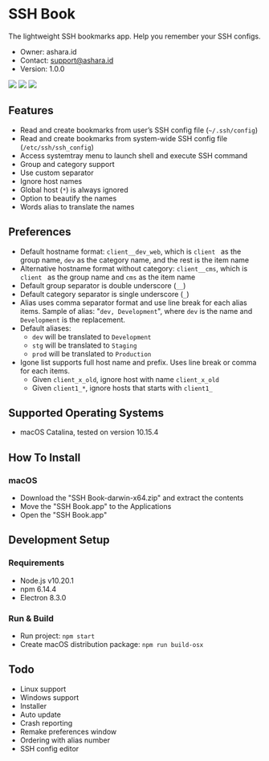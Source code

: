 # SSH Book
The lightweight SSH bookmarks app. Help you remember your SSH configs.
* Owner: ashara.id
* Contact: support@ashara.id
* Version: 1.0.0

<p>
<img src="https://user-images.githubusercontent.com/4292994/82739795-502bbe80-9d75-11ea-9d44-58862e37440c.png">
<img src="https://user-images.githubusercontent.com/4292994/82739968-f4623500-9d76-11ea-9a67-5148e4af1bd4.png">
<img src="https://user-images.githubusercontent.com/4292994/82739972-0348e780-9d77-11ea-8e8c-db93a720ed97.png">
</p>

## Features
* Read and create bookmarks from user’s SSH config file (`~/.ssh/config`)
* Read and create bookmarks from system-wide SSH config file (`/etc/ssh/ssh_config`)
* Access systemtray menu to launch shell and execute SSH command
* Group and category support
* Use custom separator
* Ignore host names
* Global host (`*`) is always ignored
* Option to beautify the names
* Words alias to translate the names

## Preferences
* Default hostname format: `client__dev_web`, which is `client ` as the group name, `dev` as the category name, and the rest is the item name
* Alternative hostname format without category: `client__cms`, which is `client ` as the group name and `cms` as the item name
* Default group separator is double underscore (`__`)
* Default category separator is single underscore (`_`)
* Alias uses comma separator format and use line break for each alias items. Sample of alias: "`dev, Development`", where `dev` is the name and `Development` is the replacement.
* Default aliases:
    * `dev` will be translated to `Development`
    * `stg` will be translated to `Staging`
    * `prod` will be translated to `Production`
* Igone list supports full host name and prefix. Uses line break or comma for each items.
    * Given `client_x_old`, ignore host with name `client_x_old`
    * Given `client1_*`, ignore hosts that starts with `client1_`

## Supported Operating Systems
* macOS Catalina, tested on version 10.15.4

## How To Install
### macOS
* Download the "SSH Book-darwin-x64.zip" and extract the contents
* Move the "SSH Book.app" to the Applications
* Open the "SSH Book.app"

## Development Setup
### Requirements
* Node.js v10.20.1
* npm 6.14.4
* Electron 8.3.0

### Run & Build
* Run project: `npm start`
* Create macOS distribution package: `npm run build-osx`

## Todo
* Linux support
* Windows support
* Installer
* Auto update
* Crash reporting
* Remake preferences window
* Ordering with alias number
* SSH config editor
